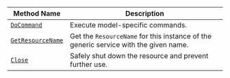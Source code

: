 <!-- prettier-ignore -->
| Method Name | Description |
| ----------- | ----------- |
| [`DoCommand`](/appendix/apis/services/generic/#docommand) | Execute model-specific commands. |
| [`GetResourceName`](/appendix/apis/services/generic/#getresourcename) | Get the `ResourceName` for this instance of the generic service with the given name. |
| [`Close`](/appendix/apis/services/generic/#close) | Safely shut down the resource and prevent further use. |
